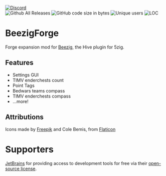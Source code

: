 [![Discord](https://discordapp.com/api/guilds/346695724253184014/embed.png?style=banner2)](http://discord.gg/se7zJsU)  
![Github All Releases](https://img.shields.io/github/downloads/Beezig/BeezigForge/total.svg)
![GitHub code size in bytes](https://img.shields.io/github/languages/code-size/Beezig/BeezigForge.svg)
![Unique users](https://l.beezig.eu/badgeunique)
![LOC](https://badgen.net/codeclimate/loc/Beezig/BeezigForge)

# BeezigForge
Forge expansion mod for [Beezig](https://github.com/Beezig/Beezig), the Hive plugin for 5zig.

## Features
+ Settings GUI
+ TIMV enderchests count
+ Point Tags
+ Bedwars teams compass
+ TIMV enderchests compass
+ ...more!

## Attributions
Icons made by [Freepik](https://freepik.com) and Cole Bemis, from [Flaticon](https://flaticon.com)

# Supporters
[JetBrains](https://www.jetbrains.com/?from=Beezig) for providing access to development tools for free via their [open-source license](https://www.jetbrains.com/buy/opensource/).
